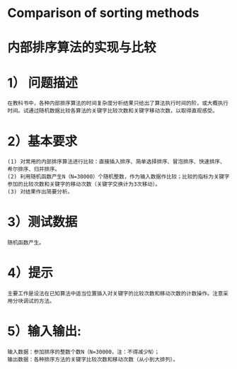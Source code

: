 # Comparison of sorting methods
内部排序算法的实现与比较
==
# 1） 问题描述
	在教科书中，各种内部排序算法的时间复杂度分析结果只给出了算法执行时间的阶，或大概执行时间。试通过随机数据比较各算法的关键字比较次数和关键字移动次数，以取得直观感受。
# 2）基本要求
	(1) 对常用的内部排序算法进行比较：直接插入排序、简单选择排序、冒泡排序、快速排序、希尔排序、归并排序。
	(2) 利用随机函数产生N（N=30000）个随机整数，作为输入数据作比较；比较的指标为关键字参加的比较次数和关键字的移动次数（关键字交换计为3次移动）。
	(3) 对结果作出简要分析。
# 3）测试数据
	随机函数产生。
# 4）提示
	主要工作是设法在已知算法中适当位置插入对关键字的比较次数和移动次数的计数操作。注意采用分块调试的方法。
# 5）输入输出:
	输入数据：参加排序的整数个数N（N=30000，注：不得减少N）；
	输出数据：各种排序方法的关键字比较次数和移动次数（从小到大排列）。
 

